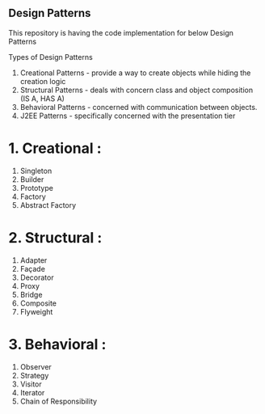 ## Design Patterns

This repository is having the code implementation for below Design Patterns


Types of Design Patterns
1. Creational Patterns - provide a way to create objects while hiding the creation logic
2. Structural Patterns - deals with concern class and object composition (IS A, HAS A)
3. Behavioral Patterns - concerned with communication between objects.
4. J2EE Patterns - specifically concerned with the presentation tier



# 1. Creational :

   1.	Singleton
   2.	Builder
   3.	Prototype
   4.	Factory
   5.	Abstract Factory


# 2. Structural :

   1.	Adapter
   2.	Façade
   3.	Decorator
   4.	Proxy
   5.	Bridge
   6.	Composite
   7.	Flyweight


# 3. Behavioral :

   1.	Observer
   2.	Strategy
   3.	Visitor
   4.	Iterator
   5.	Chain of Responsibility

